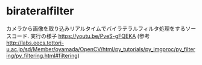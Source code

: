 # birateralfilter
カメラから画像を取り込みリアルタイムでバイラテラルフィルタ処理をするソースコード.
実行の様子 https://youtu.be/PveS-gFQEKA
(参考 http://labs.eecs.tottori-u.ac.jp/sd/Member/oyamada/OpenCV/html/py_tutorials/py_imgproc/py_filtering/py_filtering.html#filtering)

